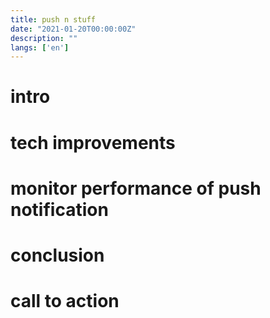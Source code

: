 ```yaml
---
title: push n stuff
date: "2021-01-20T00:00:00Z"
description: ""
langs: ['en']
---
```


# intro

# tech improvements

# monitor performance of push notification 

# conclusion

# call to action
